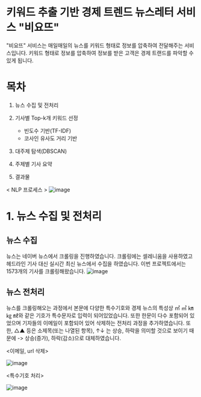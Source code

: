 #  키워드 추출 기반 경제 트렌드 뉴스레터 서비스 "비요뜨"
"비요뜨" 서비스는 매일매일의 뉴스를 키워드 형태로 정보를 압축하여 전달해주는 서비스입니다.
키워드 형태로 정보를 압축하여 정보를 받은 고객은 경제 트랜드를 파악할 수 있게 됩니다.

# 목차
1. 뉴스 수집 및 전처리

2. 기사별 Top-k개 키워드 선정
   - 빈도수 기반(TF-IDF)
   - 코사인 유사도 거리 기반

3. 대주제 탐색(DBSCAN)

4. 주제별 기사 요약

5. 결과물

< NLP 프로세스 >
![image](https://github.com/Yoon-Hee-Jae/bitamin_project/assets/140389762/9fd21c27-1e6a-43dd-b534-134114a5b321)


# 1. 뉴스 수집 및 전처리

## 뉴스 수집
뉴스는 네이버 뉴스에서 크롤링을 진행하였습니다.
크롤링에는 셀레니움을 사용하였고 헤드라인 기사 대신 실시간 최신 뉴스에서 수집을 하였습니다.
이번 프로젝트에서는 1573개의 기사를 크롤링해왔습니다.
![image](https://github.com/Yoon-Hee-Jae/bitamin_project/assets/140389762/a4211cc3-1cc8-4418-9c34-364ec50fd043)

## 뉴스 전처리
뉴스를 크롤링해오는 과정에서 본문에 다양한 특수기호와 경제 뉴스의 특성상 ㎡ ㎥ ㎞ ㎏ ㎖와 같은 기호가 특수문자로 입력이 되어있었습니다. 또한 한문이 다수 포함되어 있었으며 기자들의 이메일이 포함되어 있어 삭제하는 전처리 과정을 추가하였습니다. 
또한, △▲ 등은 소제목(또는 나열된 항목), ↑↓ 는 상승, 하락을 의미할 것으로 보이기 때문에 
-> 상승(증가), 하락(감소)으로 대체하였습니다. 

<이메일, url 삭제>

![image](https://github.com/Yoon-Hee-Jae/bitamin_project/assets/140389762/d0ba2ef0-0fa4-4178-a820-27d6609ef27c)


<특수기호 처리>

![image](https://github.com/Yoon-Hee-Jae/bitamin_project/assets/140389762/f07dacdc-ffc2-4e88-8880-20d394740d30)





